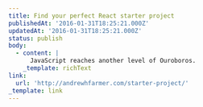 ```yaml
---
title: Find your perfect React starter project
publishedAt: '2016-01-31T18:25:21.000Z'
updatedAt: '2016-01-31T18:25:21.000Z'
status: publish
body:
  - content: |
      JavaScript reaches another level of Ouroboros.
    _template: richText
link:
  url: 'http://andrewhfarmer.com/starter-project/'
_template: link
---
```



